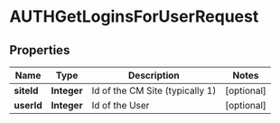 

# AUTHGetLoginsForUserRequest


## Properties

| Name | Type | Description | Notes |
|------------ | ------------- | ------------- | -------------|
|**siteId** | **Integer** | Id of the CM Site (typically 1) |  [optional] |
|**userId** | **Integer** | Id of the User |  [optional] |



